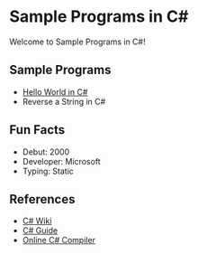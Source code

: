 # Sample Programs in C#

Welcome to Sample Programs in C#!

## Sample Programs

- [Hello World in C#](https://therenegadecoder.com/code/hello-world-in-c-sharp/)
- Reverse a String in C#

## Fun Facts

- Debut: 2000
- Developer: Microsoft
- Typing: Static

## References

- [C# Wiki](https://en.wikipedia.org/wiki/C_Sharp_(programming_language))
- [C# Guide](https://docs.microsoft.com/en-us/dotnet/csharp/)
- [Online C# Compiler](https://www.jdoodle.com/compile-c-sharp-online)

